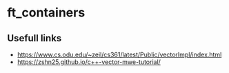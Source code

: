 # ft_containers

## Usefull links

- https://www.cs.odu.edu/~zeil/cs361/latest/Public/vectorImpl/index.html
- https://zshn25.github.io/c++-vector-mwe-tutorial/
